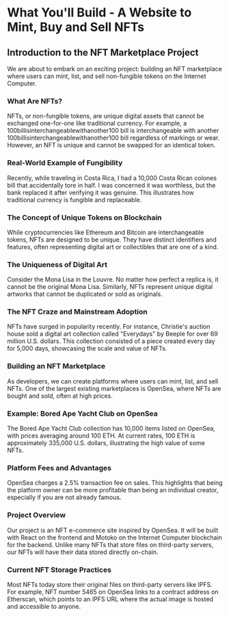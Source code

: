 # What You'll Build - A Website to Mint, Buy and Sell NFTs

## Introduction to the NFT Marketplace Project

We are about to embark on an exciting project: building an NFT marketplace where users can mint, list, and sell non-fungible tokens on the Internet Computer.

### What Are NFTs?

NFTs, or non-fungible tokens, are unique digital assets that cannot be exchanged one-for-one like traditional currency. For example, a 100billisinterchangeablewithanother100 bill is interchangeable with another 100billisinterchangeablewithanother100 bill regardless of markings or wear. However, an NFT is unique and cannot be swapped for an identical token.

### Real-World Example of Fungibility

Recently, while traveling in Costa Rica, I had a 10,000 Costa Rican colones bill that accidentally tore in half. I was concerned it was worthless, but the bank replaced it after verifying it was genuine. This illustrates how traditional currency is fungible and replaceable.

### The Concept of Unique Tokens on Blockchain

While cryptocurrencies like Ethereum and Bitcoin are interchangeable tokens, NFTs are designed to be unique. They have distinct identifiers and features, often representing digital art or collectibles that are one of a kind.

### The Uniqueness of Digital Art

Consider the Mona Lisa in the Louvre. No matter how perfect a replica is, it cannot be the original Mona Lisa. Similarly, NFTs represent unique digital artworks that cannot be duplicated or sold as originals.

### The NFT Craze and Mainstream Adoption

NFTs have surged in popularity recently. For instance, Christie's auction house sold a digital art collection called "Everydays" by Beeple for over 69 million U.S. dollars. This collection consisted of a piece created every day for 5,000 days, showcasing the scale and value of NFTs.

### Building an NFT Marketplace

As developers, we can create platforms where users can mint, list, and sell NFTs. One of the largest existing marketplaces is OpenSea, where NFTs are bought and sold, often at high prices.

### Example: Bored Ape Yacht Club on OpenSea

The Bored Ape Yacht Club collection has 10,000 items listed on OpenSea, with prices averaging around 100 ETH. At current rates, 100 ETH is approximately 335,000 U.S. dollars, illustrating the high value of some NFTs.

### Platform Fees and Advantages

OpenSea charges a 2.5% transaction fee on sales. This highlights that being the platform owner can be more profitable than being an individual creator, especially if you are not already famous.

### Project Overview

Our project is an NFT e-commerce site inspired by OpenSea. It will be built with React on the frontend and Motoko on the Internet Computer blockchain for the backend. Unlike many NFTs that store files on third-party servers, our NFTs will have their data stored directly on-chain.

### Current NFT Storage Practices

Most NFTs today store their original files on third-party servers like IPFS. For example, NFT number 5465 on OpenSea links to a contract address on Etherscan, which points to an IPFS URL where the actual image is hosted and accessible to anyone.
